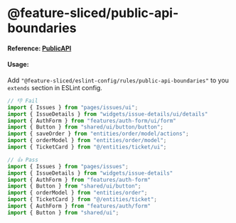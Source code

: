 # @feature-sliced/public-api-boundaries

#### Reference: [PublicAPI](https://feature-sliced.design/docs/concepts/public-api)

#### Usage:
Add `"@feature-sliced/eslint-config/rules/public-api-boundaries"` to you `extends` section in ESLint config.

```js
// 👎 Fail
import { Issues } from "pages/issues/ui";
import { IssueDetails } from "widgets/issue-details/ui/details"
import { AuthForm } from "features/auth-form/ui/form"
import { Button } from "shared/ui/button/button";
import { saveOrder } from "entities/order/model/actions";
import { orderModel } from "entities/order/model";
import { TicketCard } from "@/entities/ticket/ui";

// 👍 Pass
import { Issues } from "pages/issues";
import { IssueDetails } from "widgets/issue-details"
import { AuthForm } from "features/auth-form"
import { Button } from "shared/ui/button";
import { orderModel } from "entities/order";
import { TicketCard } from "@/entities/ticket";
import { AuthForm } from "features/auth/form"
import { Button } from "shared/ui";
```
